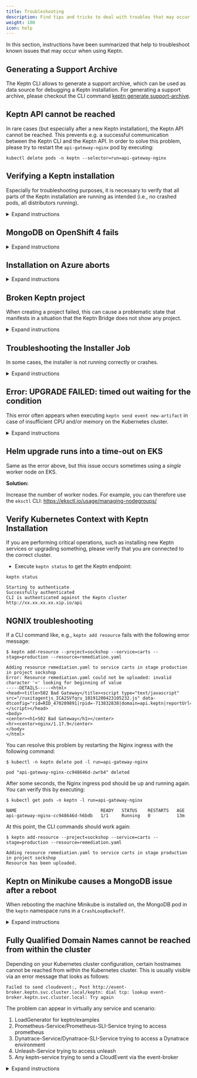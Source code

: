 ```yaml
---
title: Troubleshooting
description: Find tips and tricks to deal with troubles that may occur when using Keptn. 
weight: 100
icon: help
---
```


In this section, instructions have been summarized that help to troubleshoot known issues that may occur when using Keptn.

## Generating a Support Archive

The Keptn CLI allows to generate a support archive, which can be used as data source for debugging a Keptn installation.
For generating a support archive, please checkout the CLI command [keptn generate support-archive](../reference/cli/commands/keptn_generate_support-archive).

## Keptn API cannot be reached

In rare cases (but especially after a new Keptn installation), the Keptn API cannot be reached.
This prevents e.g. a successful communication between the Keptn CLI and the Keptn API.
In order to solve this problem, please try to restart the `api-gateway-nginx` pod by executing:

```console
kubectl delete pods -n keptn --selector=run=api-gateway-nginx
```

## Verifying a Keptn installation

Especially for troubleshooting purposes, it is necessary to verify that all parts of the Keptn installation are running as intended (i.e., no crashed pods, all distributors running).

<details><summary>Expand instructions</summary>
<p>

- To verify your Keptn installation, retrieve the pods running in the `keptn` namespace.

```console
kubectl get pods -n keptn
```

```console
NAME                                         READY   STATUS    RESTARTS   AGE
api-gateway-nginx-6ff657d9c5-hmgc6           1/1     Running   0          12d
api-service-58c79d9985-zn6f2                 1/1     Running   0          21d
bridge-5fc46b5cf7-6448v                      1/1     Running   0          4d23h
configuration-service-7dd54b75f9-jsdbn       2/2     Running   0          21d
eventbroker-go-7cb76d7659-2lz7l              1/1     Running   0          21d
gatekeeper-service-5848fbb65c-7sl8v          2/2     Running   0          21d
helm-service-6fd876f6d9-cjs8w                2/2     Running   0          21d
jmeter-service-8c4d89678-248mq               2/2     Running   0          21d
keptn-nats-cluster-0                         3/3     Running   0          21d
lighthouse-service-789df5656d-7htp9          2/2     Running   0          21d
mongodb-6d9897bdb4-8nmnj                     1/1     Running   0          21d
mongodb-datastore-f55b75dcf-rpfvk            2/2     Running   0          21d
remediation-service-66c6dddb95-46ljm         2/2     Running   1          21d
shipyard-service-5dcf444f64-95gt8            2/2     Running   0          21d
statistics-service-5598cb8d58-4qvqq          2/2     Running   0          13d
openshift-route-service-57b45c4dfc-4x5lm     2/2     Running   0          32s (OpenShift only)
```

</p></details>

## MongoDB on OpenShift 4 fails
<details><summary>Expand instructions</summary>
<p>

**Reason:** 

The root cause of this issue is that the MongoDB (as deployed by the default Keptn installation) tries to set `mongodb` as the owner for the files in `/var/lib/mongodb/data`. However, this is not allowed for some Persistent Volumes (PVs) with the assigned rights.

**Solution:** 

Please execute the following command to change the image of the `mongodb` deployment to run `mongodb` as root: 

```console
kubectl set image deployment/mongodb mongodb=keptn/mongodb-privileged:latest -n keptn
```
</p></details>

## Installation on Azure aborts
<details><summary>Expand instructions</summary>
<p>

**Investigation:**

The Keptn installation is aborting with the following error:

```console
Cannot obtain the cluster/pod IP CIDR
```

**Reason:** 

The root cause of this issue is that `kubenet` is not used in your AKS cluster. However, it is needed to retrieve the `podCidr` according to the official docs: https://docs.microsoft.com/en-us/rest/api/aks/managedclusters/createorupdate#containerservicenetworkprofile 

**Solution:** 

Please select the **Kubenet network plugin (basic)** when setting up your AKS cluster, instead of *Azure network plugin (advanced)* and retry the installation. You can find more information here: https://docs.microsoft.com/en-us/azure/aks/configure-kubenet 

</p></details>


## Broken Keptn project

When creating a project failed, this can cause a problematic state that manifests in a situation that the Keptn Bridge does not show any project.

<details><summary>Expand instructions</summary>
<p>

**Situation**: Executing [keptn create project](../reference/cli/commands/keptn_create_project) failed with following error messsage: 

```console
Starting to create project   
ID of Keptn context: 9d1a30cd-e00b-4354-a308-03e50368bc40  
Creating project sockshop failed. Could not commit changes.
```

**Problem**: The Keptn Bridge does not show any project even though other projects were already displayed. 

**Solution**: 

* Try to execute the command [keptn delete project](../reference/cli/commands/keptn_delete_project):

* If the command did not work, manually delete the faulty project in the `configuration-service` pod.

    1. Connect to the pod of `configuration-service`: 
    ```console
    kubectl -n keptn exec -it svc/configuration-service sh`
    ```

    1. In the pod, go to: `/data/config/`

    1. Delete the directory with the name of the faulty project: 
    ```console
    rm -rf projectXYZ 
    ```

</p></details>

## Troubleshooting the Installer Job

In some cases, the installer is not running correctly or crashes.

<details><summary>Expand instructions</summary>
<p>

**Investigation:**

The Keptn installation is aborting with an error. The investigation needs to be conducted using the following commands:

* Show all deployed pods in the default namespace (should show the status of the installer pod): ``kubectl get pods``
* Show status of the installer job: ``kubectl get jobs``
* Get logs of the installer job: ``kubectl logs jobs/installer``
* If the installer has partially finished, [verify your Keptn installation](#verifying-a-keptn-installation)

**Possible solutions:**

* If the installer pod shows an ImagePullBackOff error, verify that your cluster can connect to the Internet to pull images (e.g., from docker.io).
* If the installer pod has started, but crashes, please create a [new bug report](https://github.com/keptn/keptn/issues/new?assignees=&labels=bug&template=bug_report.md&title=) with the output of above commands.


</p></details>


## Error: UPGRADE FAILED: timed out waiting for the condition

This error often appears when executing `keptn send event new-artifact` in case of insufficient CPU and/or memory on the Kubernetes cluster.

<details><summary>Expand instructions</summary>
<p>

**Investigation:**

The Helm upgrade runs into a time-out when deploying a new artifact of your service using

```console
keptn send event new-artifact
```

**Reason:** 

In this case, Helm creates a new Kubernetes Deployment with the new artifact, but Kubernetes fails to start the pod. 
Unfortunately, there is no way to catch this error by Helm (right now). A good way to detect the error is to look at the Kubernetes events captured by the cluster:

```console
kubectl -n sockshop-dev get events  --sort-by='.metadata.creationTimestamp'
```

where `sockshop-dev` is the project and stage that you are trying to deploy to.

*Note*: This error can also occur at a later stage (e.g., when using blue-green deployments).

**Solution:** 

Increase the number of vCPUs and/or memory, or add another Kubernetes worker node.

</p></details>


## Helm upgrade runs into a time-out on EKS

Same as the error above, but this issue occurs sometimes using a _single_ worker node on EKS.

**Solution:** 

Increase the number of worker nodes. For example, you can therefore use the `eksctl` CLI:
https://eksctl.io/usage/managing-nodegroups/


## Verify Kubernetes Context with Keptn Installation

If you are performing critical operations, such as installing new Keptn services or upgrading something, please verify
that you are connected to the correct cluster.

* Execute `keptn status` to get the Keptn endpoint: 

```console
keptn status
```

```console
Starting to authenticate
Successfully authenticated
CLI is authenticated against the Keptn cluster http://xx.xx.xx.xx.xip.io/api
```

## NGNIX troubleshooting

If a CLI command like, e.g., `keptn add resource` fails with the following error message:

```
$ keptn add-resource --project=sockshop --service=carts --stage=production --resource=remediation.yaml

Adding resource remediation.yaml to service carts in stage production in project sockshop
Error: Resource remediation.yaml could not be uploaded: invalid character '<' looking for beginning of value
-----DETAILS-----<html>
<head><title>502 Bad Gateway</title><script type="text/javascript" src="/ruxitagentjs_ICA2SVfqru_10191200423105232.js" data-dtconfig="rid=RID_470209891|rpid=-713832838|domain=api.keptn|reportUrl=/rb_bf35021xvs|app=ea7c4b59f27d43eb|featureHash=ICA2SVfqru|rdnt=1|uxrgce=1|bp=2|cuc=k1g1l44n|srms=1,1,,,|uxrgcm=100,25,300,3;100,25,300,3|dpvc=1|bismepl=2000|lastModification=1587774023960|dtVersion=10191200423105232|tp=500,50,0,1|uxdcw=1500|agentUri=/ruxitagentjs_ICA2SVfqru_10191200423105232.js"></script></head>
<body>
<center><h1>502 Bad Gateway</h1></center>
<hr><center>nginx/1.17.9</center>
</body>
</html>
```

You can resolve this problem by restarting the Nginx ingress with the following command:

```
$ kubectl -n keptn delete pod -l run=api-gateway-nginx

pod "api-gateway-nginx-cc948646d-zwrb4" deleted
```

After some seconds, the Nginx ingress pod should be up and running again. You can verify this by executing:

```
$ kubectl get pods -n keptn -l run=api-gateway-nginx

NAME                                READY   STATUS    RESTARTS   AGE
api-gateway-nginx-cc948646d-h6bdb   1/1     Running   0          13m
```

At this point, the CLI commands should work again:

```
$ keptn add-resource --project=sockshop --service=carts --stage=production --resource=remediation.yaml

Adding resource remediation.yaml to service carts in stage production in project sockshop
Resource has been uploaded.
```

## Keptn on Minikube causes a MongoDB issue after a reboot

When rebooting the machine Minikube is installed on, the MongoDB pod in the `keptn` namespace runs in a `CrashLoopBackoff`. 

<details><summary>Expand instructions</summary>
<p>

**Note:** Minikube is a K8s distribution for development environments. Please go with K3s for a more stable setup.

**Investigation:**

* To verify the problem, investigate the logs of the mongodb pod:

```console
kubectl logs -n keptn mongodb-578b4d8bcd-dhgb8
```

```console
=> sourcing /usr/share/container-scripts/mongodb/pre-init//10-check-env-vars.sh ...
=> sourcing /usr/share/container-scripts/mongodb/pre-init//20-setup-wiredtiger-cache.sh ...
=> sourcing /usr/share/container-scripts/mongodb/pre-init//30-set-config-file.sh ...
=> sourcing /usr/share/container-scripts/mongodb/pre-init//35-setup-default-datadir.sh ...
ERROR: Couldn't write into /var/lib/mongodb/data
CAUSE: current user doesn't have permissions for writing to /var/lib/mongodb/data directory
DETAILS: current user id = 184, user groups: 184 0
stat: failed to get security context of '/var/lib/mongodb/data': No data available
DETAILS: directory permissions: drwxr-xr-x owned by 0:0, SELinux: ?
```

**Reason:** 

The problem is a permission issue on the `/var/lib/mongodb/data` folder. See [kubernetes/minikube#1184](https://github.com/kubernetes/minikube/issues/1184) and Minikube 'none' driver: https://minikube.sigs.k8s.io/docs/reference/drivers/none/ which lay out complexity for persistence.

**Solution:** 

A workaround for this issue is to add an `initContainer` to the mongodb deployment as shown below. This container will be executed before the actual mongodb container and sets the right permissions on the `/var/lib/mongodb/data` folder. 

```yaml
initContainers:
- name: volume-mount-hack
    image: busybox
    command: ["sh", "-c", "chown -R 184:184 /var/lib/mongodb/data"]
    volumeMounts:
    - name: mongodata
      mountPath: /var/lib/mongodb/data
```

</p></details>

## Fully Qualified Domain Names cannot be reached from within the cluster

Depending on your Kubernetes cluster configuration, certain hostnames cannot be reached from within the Kubernetes cluster. This is usually visible via an error message that looks as follows:
```
Failed to send cloudevent:, Post http://event-broker.keptn.svc.cluster.local/keptn: dial tcp: lookup event-broker.keptn.svc.cluster.local: Try again
```

The problem can appear in virtually any service and scenario:

1. LoadGenerator for keptn/examples
1. Prometheus-Service/Prometheus-SLI-Service trying to access prometheus
1. Dynatrace-Service/Dynatrace-SLI-Service trying to access a Dynatrace environment
1. Unleash-Service trying to access unleash
1. Any keptn-service trying to send a CloudEvent via the event-broker

<details><summary>Expand instructions</summary>
<p>


**Problem**: Trying to access certain hostnames does not work within the cluster.

The reason behind this is that some Kubernetes cluster configurations have issues when it comes to resolving internal hostnames like `service.namespace.svc.cluster.local`, but potentially reaching ANY hostname might fail, e.g., trying to fetch a URL via `wget keptn.sh`.

**Analysis**: To find out whether you are affected or not, please run an `alpine:3.11` container that tries to access the Kubernetes API or any external hostname, e.g.:

```
kubectl run -i --restart=Never --rm test-${RANDOM} --image=alpine:3.11 -- sh -c "wget --no-check-certificate https://kubernetes.default.svc.cluster.local/api/v1"
```

```
kubectl run -i --restart=Never --rm test-${RANDOM} --image=alpine:3.11 -- sh -c "wget https://keptn.sh"
```

If in any of the above instances you get a "bad address", then you might be affected, e.g.:
```
wget: bad address 'kubernetes.default.svc.cluster.local'
```

If it prints a download bar, the content of the requested URL or an HTTP 400 error (or similar), the connection seems to work, e.g.:
```
Connecting to kubernetes.default.svc.cluster.local (10.0.80.1:443)
saving to 'v1'
v1                   100% |********************************| 10337  0:00:00 ETA
```

The problem behind this is usually a misconfiguration for the nameserver or the local `/etc/resolv.conf` configuration (e.g., searchdomains). 

More details can be found at [GitHub Kubernetes Issue #64924](https://github.com/kubernetes/kubernetes/issues/64924).

**Solutions**: 

* Verify your clusters nameserver configuration is working as expected, especially the searchdomains. Easiest way to verify is to look at the output of
   ```console
   nslookup keptn.sh
   ```
   on your physical machine as well as within your Kubernetes cluster:
   ```console
   kubectl run -i --restart=Never --rm test-${RANDOM} --image=alpine:3.11 -- sh -c "nslookup keptn.sh" 
   ```
   If at any point it returns an `ERRFAIL` or similar, that would be your problem. If it returns `NXDOMAIN`, it's fine.
   
   To fix this, update the hosts `/etc/resolv.conf` together with your administrators.

* Overwrite the DNS config `ndots` to `ndots:1` [in all deployment manifests](https://pracucci.com/kubernetes-dns-resolution-ndots-options-and-why-it-may-affect-application-performances.html).

</p></details>
